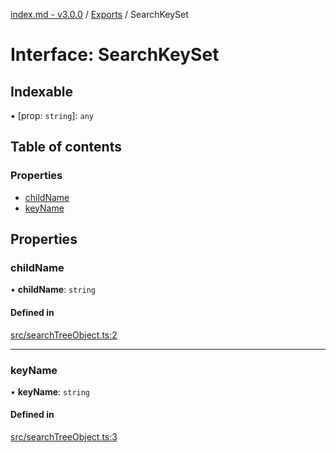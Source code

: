 [index.md - v3.0.0](../README.md) / [Exports](../modules.md) / SearchKeySet

# Interface: SearchKeySet

## Indexable

▪ [prop: `string`]: `any`

## Table of contents

### Properties

- [childName](SearchKeySet.md#childname)
- [keyName](SearchKeySet.md#keyname)

## Properties

### childName

• **childName**: `string`

#### Defined in

[src/searchTreeObject.ts:2](https://github.com/saqqdy/js-cool/blob/8a05d78/src/searchTreeObject.ts#L2)

---

### keyName

• **keyName**: `string`

#### Defined in

[src/searchTreeObject.ts:3](https://github.com/saqqdy/js-cool/blob/8a05d78/src/searchTreeObject.ts#L3)
